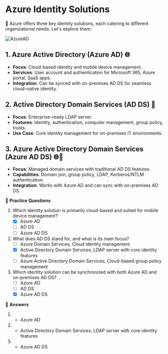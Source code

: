 # Azure Identity Solutions

🔵 Azure offers three key identity solutions, each catering to different organizational needs. Let's explore them:

![AzureAD](https://learn.microsoft.com/en-us/training/wwl-azure/azure-active-directory/media/active-directory-domain-connect-services-7f606454.png)
## 1. Azure Active Directory (Azure AD) 🌐

- **Focus**: Cloud-based identity and mobile device management.
- **Services**: User account and authentication for Microsoft 365, Azure portal, SaaS apps.
- **Integration**: Can be synced with on-premises AD DS for seamless cloud-native identity.

## 2. Active Directory Domain Services (AD DS) 🏢

- **Focus**: Enterprise-ready LDAP server.
- **Features**: Identity, authentication, computer management, group policy, trusts.
- **Use Case**: Core identity management for on-premises IT environments.

## 3. Azure Active Directory Domain Services (Azure AD DS) 🌐🏢

- **Focus**: Managed domain services with traditional AD DS features.
- **Capabilities**: Domain join, group policy, LDAP, Kerberos/NTLM authentication.
- **Integration**: Works with Azure AD and can sync with on-premises AD DS.

🤔 **Practice Questions**

1. Which identity solution is primarily cloud-based and suited for mobile device management?
   - [x] Azure AD
   - [ ] AD DS
   - [ ] Azure AD DS

2. What does AD DS stand for, and what is its main focus?
   - [ ] Azure Domain Services; Cloud identity management
   - [x] Active Directory Domain Services; LDAP server with core identity features
   - [ ] Azure Active Directory Domain Services; Cloud-based group policy management

3. Which identity solution can be synchronized with both Azure AD and on-premises AD DS?
   - [ ] Azure AD
   - [ ] AD DS
   - [x] Azure AD DS

🔑 **Answers**

1. - Azure AD

2. - Active Directory Domain Services; LDAP server with core identity features

3. - Azure AD DS